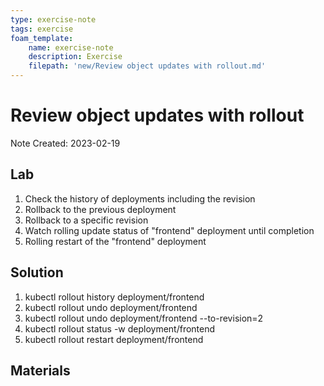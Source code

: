```yaml
---
type: exercise-note
tags: exercise
foam_template:
    name: exercise-note
    description: Exercise
    filepath: 'new/Review object updates with rollout.md'
---
```

# Review object updates with rollout
Note Created: 2023-02-19

## Lab 

1. Check the history of deployments including the revision
2. Rollback to the previous deployment
3. Rollback to a specific revision
4. Watch rolling update status of "frontend" deployment until completion
5. Rolling restart of the "frontend" deployment

## Solution

1. kubectl rollout history deployment/frontend
2. kubectl rollout undo deployment/frontend
3. kubectl rollout undo deployment/frontend --to-revision=2
4. kubectl rollout status -w deployment/frontend
5. kubectl rollout restart deployment/frontend

## Materials